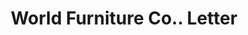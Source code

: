 ---
doi: 10.7916/D8ZS47GB
date_other: '1908'
date_other_textual: '1908'
form: correspondence
genre:
- Letters (correspondence)
name:
- World Furniture Co.
object_in_context_url: https://biggert.cul.columbia.edu/items/view/ave_biggert_00284
subject_hierarchical_geographic:
- Evansville, Indiana, United States
subject_name:
- World Furniture Co.
title: World Furniture Co.. Letter
sort_title: World Furniture Co.. Letter
call_number: ave_biggert_00284
coordinates:
- 37.977222222222224,-87.55055555555555
pid: ave_biggert_00284
identifiers: ave_biggert_00284
canvas_id: ldpd:395558
permalink: "/items/ave_biggert_00284/"
layout: iiif-image-page
---